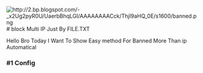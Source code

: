 <img class="transparent" alt="http://2.bp.blogspot.com/-_x2Ug2pyR0U/UaerbBhqLGI/AAAAAAAACck/ThjI9aHQ_0E/s1600/banned.png" src="http://2.bp.blogspot.com/-_x2Ug2pyR0U/UaerbBhqLGI/AAAAAAAACck/ThjI9aHQ_0E/s1600/banned.png">
# block Multi IP Just By FILE.TXT

Hello Bro Today I Want To Show Easy method For Banned More Than ip Automatical 

<h3>#1 Config </h3>
